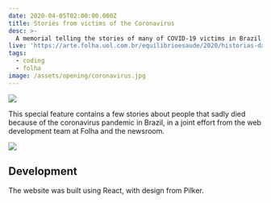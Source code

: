 ```yaml
---
date: 2020-04-05T02:00:00.000Z
title: Stories from victims of the Coronavirus
desc: >-
  A memorial telling the stories of many of COVID-19 victims in Brazil
live: 'https://arte.folha.uol.com.br/equilibrioesaude/2020/historias-das-vitimas-do-novo-coronavirus/'
tags:
  - coding
  - folha
image: /assets/opening/coronavirus.jpg
---
```


![](/assets/coronavirus-1.jpg)

This special feature contains a few stories about people that sadly died because of the coronavirus pandemic in Brazil, in a joint effort from the web development team at Folha and the newsroom.

![](/assets/coronavirus-2.jpg)

## Development

The website was built using React, with design from Pilker.